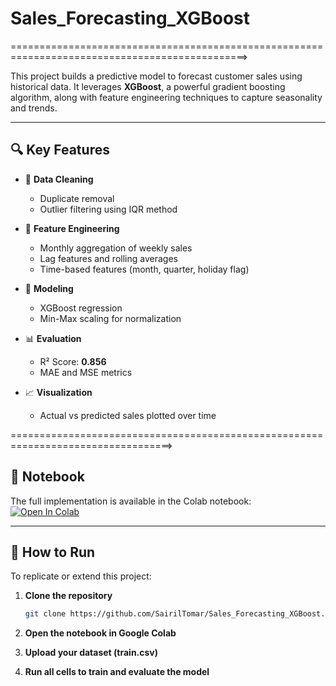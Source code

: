 # Sales_Forecasting_XGBoost

===============================================================================================>

This project builds a predictive model to forecast customer sales using historical data. It leverages **XGBoost**, a powerful gradient boosting algorithm, along with feature engineering techniques to capture seasonality and trends.

---

## 🔍 Key Features

- 🧹 **Data Cleaning**  
  - Duplicate removal  
  - Outlier filtering using IQR method  

- 🧠 **Feature Engineering**  
  - Monthly aggregation of weekly sales  
  - Lag features and rolling averages  
  - Time-based features (month, quarter, holiday flag)  

- 🤖 **Modeling**  
  - XGBoost regression  
  - Min-Max scaling for normalization  

- 📊 **Evaluation**  
  - R² Score: **0.856**  
  - MAE and MSE metrics  

- 📈 **Visualization**  
  - Actual vs predicted sales plotted over time



==================================================================================>

## 📂 Notebook

The full implementation is available in the Colab notebook:  
[![Open In Colab](https://colab.research.google.com/assets/colab-badge.svg)](https://colab.research.google.com/github/SairilTomar/Sales_Forecasting_XGBoost/blob/main/Sales_Forecast_using_xgBoost.ipynb)

---

## 🚀 How to Run

To replicate or extend this project:

1. **Clone the repository**  
   ```bash
   git clone https://github.com/SairilTomar/Sales_Forecasting_XGBoost.git


2. **Open the notebook in Google Colab**

3. **Upload your dataset (train.csv)**

4. **Run all cells to train and evaluate the model**
  
